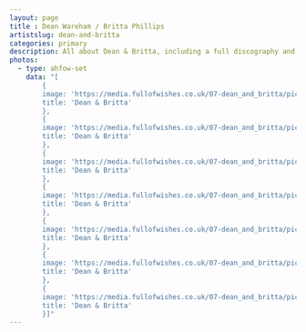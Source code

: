 ```yaml
---
layout: page
title : Dean Wareham / Britta Phillips
artistslug: dean-and-britta
categories: primary
description: All about Dean & Britta, including a full discography and a collection of shows with photos and other memorabilia
photos:
  - type: ahfow-set
    data: "[
        {
        image: 'https://media.fullofwishes.co.uk/07-dean_and_britta/pictures/deanandbritta.jpg',
        title: 'Dean & Britta'
        },
        {
        image: 'https://media.fullofwishes.co.uk/07-dean_and_britta/pictures/dean-brita-magnet2009.jpg',
        title: 'Dean & Britta'
        },
        {
        image: 'https://media.fullofwishes.co.uk/07-dean_and_britta/pictures/1186060641.jpg',
        title: 'Dean & Britta'
        },
        {
        image: 'https://media.fullofwishes.co.uk/07-dean_and_britta/pictures/1186060859.jpg',
        title: 'Dean & Britta'
        },
        {
        image: 'https://media.fullofwishes.co.uk/07-dean_and_britta/pictures/britta-watches.jpg',
        title: 'Dean & Britta'
        },
        {
        image: 'https://media.fullofwishes.co.uk/07-dean_and_britta/pictures/dean_and_britta_promo_2007.jpg',
        title: 'Dean & Britta'
        },
        {
        image: 'https://media.fullofwishes.co.uk/07-dean_and_britta/pictures/tim-underwood.com_db6.jpg',
        title: 'Dean & Britta'
        }]"
---
```


